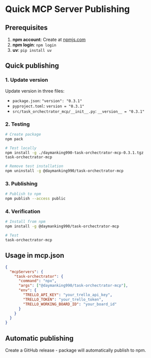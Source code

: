 # Quick MCP Server Publishing

## Prerequisites

1. **npm account**: Create at [npmjs.com](https://www.npmjs.com/signup)
2. **npm login**: `npm login`
3. **uv**: `pip install uv`

## Quick publishing

### 1. Update version

Update version in three files:
- `package.json`: `"version": "0.3.1"`
- `pyproject.toml`: `version = "0.3.1"`
- `src/task_orchectrator_mcp/__init__.py`: `__version__ = "0.3.1"`

### 2. Testing

```bash
# Create package
npm pack

# Test locally
npm install -g ./daymanking990-task-orchectrator-mcp-0.3.1.tgz
task-orchectrator-mcp

# Remove test installation
npm uninstall -g @daymanking990/task-orchectrator-mcp
```

### 3. Publishing

```bash
# Publish to npm
npm publish --access public
```

### 4. Verification

```bash
# Install from npm
npm install -g @daymanking990/task-orchectrator-mcp

# Test
task-orchectrator-mcp
```

## Usage in mcp.json

```json
{
  "mcpServers": {
    "task-orchectrator": {
      "command": "npx",
      "args": ["@daymanking990/task-orchectrator-mcp"],
      "env": {
        "TRELLO_API_KEY": "your_trello_api_key",
        "TRELLO_TOKEN": "your_trello_token",
        "TRELLO_WORKING_BOARD_ID": "your_board_id"
      }
    }
  }
}
```

## Automatic publishing

Create a GitHub release - package will automatically publish to npm. 